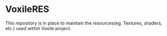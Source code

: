 # VoxileRES
This repository is in place to maintain the resources(eg. Textures, shaders, etc.) used within Voxile project.
